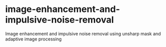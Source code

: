 # image-enhancement-and-impulsive-noise-removal
Image enhancement and impulsive noise removal using unsharp mask and adaptive image processing
